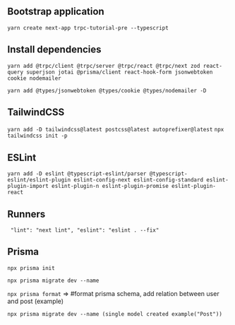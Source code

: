 ## Bootstrap application

`yarn create next-app trpc-tutorial-pre --typescript`

## Install dependencies

`yarn add @trpc/client @trpc/server @trpc/react @trpc/next zod react-query superjson jotai @prisma/client react-hook-form jsonwebtoken cookie nodemailer`

`yarn add @types/jsonwebtoken @types/cookie @types/nodemailer -D`

## TailwindCSS

`yarn add -D tailwindcss@latest postcss@latest autoprefixer@latest`
`npx tailwindcss init -p`

## ESLint

`yarn add -D eslint @typescript-eslint/parser @typescript-eslint/eslint-plugin eslint-config-next eslint-config-standard eslint-plugin-import eslint-plugin-n eslint-plugin-promise eslint-plugin-react`

## Runners

` "lint": "next lint", "eslint": "eslint . --fix"`

## Prisma

`npx prisma init`

`npx prisma migrate dev --name`

`npx prisma format` => #format prisma schema, add relation between user and post (example)

`npx prisma migrate dev --name (single model created example("Post"))`
